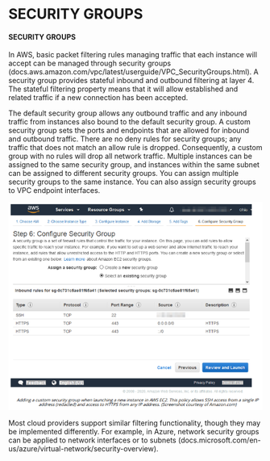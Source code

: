 # SECURITY GROUPS

#### SECURITY GROUPS

In AWS, basic packet filtering rules managing traffic that each instance will accept can be managed through security groups (docs.aws.amazon.com/vpc/latest/userguide/VPC\_SecurityGroups.html). A security group provides stateful inbound and outbound filtering at layer 4. The stateful filtering property means that it will allow established and related traffic if a new connection has been accepted.

The default security group allows any outbound traffic and any inbound traffic from instances also bound to the default security group. A custom security group sets the ports and endpoints that are allowed for inbound and outbound traffic. There are no deny rules for security groups; any traffic that does not match an allow rule is dropped. Consequently, a custom group with no rules will drop all network traffic. Multiple instances can be assigned to the same security group, and instances within the same subnet can be assigned to different security groups. You can assign multiple security groups to the same instance. You can also assign security groups to VPC endpoint interfaces.

![](./img/secgrup.png)

Most cloud providers support similar filtering functionality, though they may be implemented differently. For example, in Azure, network security groups can be applied to network interfaces or to subnets (docs.microsoft.com/en-us/azure/virtual-network/security-overview).